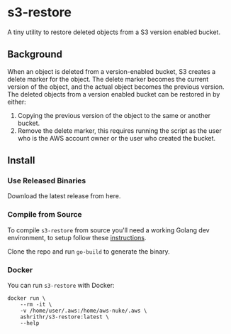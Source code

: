# s3-restore

A tiny utility to restore deleted objects from a S3 version enabled bucket.

## Background

When an object is deleted from a version-enabled bucket, S3 creates a delete marker for the object.
The delete marker becomes the current version of the object, and the actual object becomes the
previous version. The deleted objects from a version enabled bucket can be restored in by either:

1. Copying the previous version of the object to the same or another bucket.
2. Remove the delete marker, this requires running the script as the user who is the AWS account
owner or the user who created the bucket.

## Install

### Use Released Binaries

Download the latest release from here.

### Compile from Source

To compile `s3-restore` from source you'll need a working Golang dev environment,
to setup follow these [instructions](https://golang.org/doc/install).

Clone the repo and run `go-build` to generate the binary.

### Docker

You can run `s3-restore` with Docker:

```
docker run \
    --rm -it \
    -v /home/user/.aws:/home/aws-nuke/.aws \
    ashrithr/s3-restore:latest \
    --help
```
